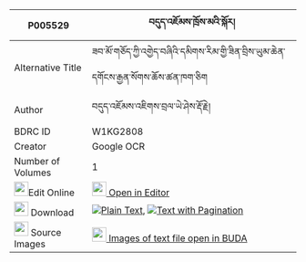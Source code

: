 |P005529|བདུད་འཇོམས་ཁྲོས་མའི་སྐོར། 
| --- | --- 
|Alternative Title |ཟབ་མོ་གཅོད་ཀྱི་འགྱེད་བཞིའི་དམིགས་རིམ་གྱི་ཟིན་བྲིས་ཡུམ་ཆེན་དགོངས་རྒྱན་སོགས་ཆོས་ཚན་ཁག་ཅིག
|Author| བདུད་འཇོམས་འཇིགས་བྲལ་ཡེ་ཤེས་རྡོ་རྗེ།
|BDRC ID | W1KG2808
|Creator | Google OCR
|Number of Volumes| 1
|<img width="25" src="https://img.icons8.com/color/25/000000/edit-property.png">Edit Online| [<img width="25" src="https://avatars.githubusercontent.com/u/45091458?s=200&v=4"> Open in Editor](http://editor.openpecha.org/P005529)
|<img width="25" src="https://img.icons8.com/fluent/48/000000/download-2.png"/>  Download | [![](https://img.icons8.com/color/20/000000/txt.png)Plain Text](https://github.com/Openpecha/P005529/releases/download/v1/du_jom_troma_i_kor_plain_P005529.zip), [![](https://img.icons8.com/color/20/000000/txt.png)Text with Pagination](https://github.com/Openpecha/P005529/releases/download/v1/du_jom_troma_i_kor_pages_P005529.zip)
|<img width="25" src="https://img.icons8.com/plasticine/100/000000/pictures-folder.png"/>  Source Images | [<img width="25" src="https://library.bdrc.io/icons/BUDA-small.svg"> Images of text file open in BUDA](https://library.bdrc.io/show/bdr:W1KG2808)